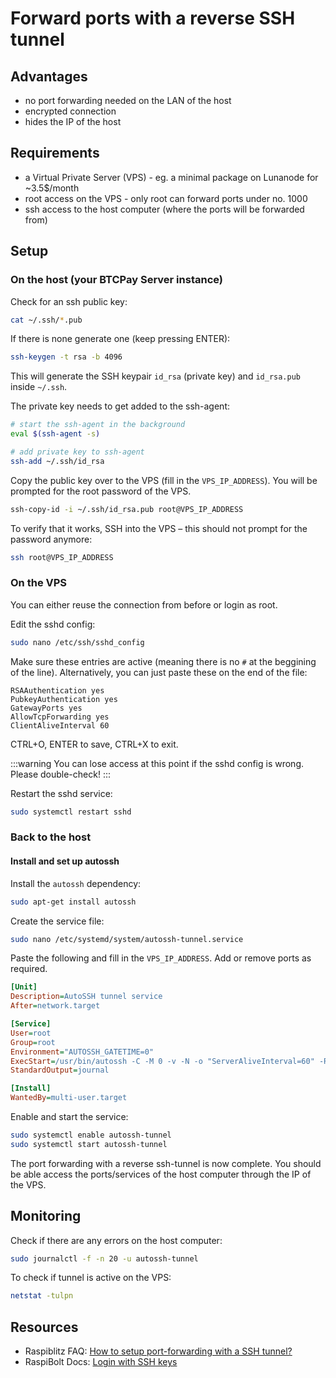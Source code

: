 # Forward ports with a reverse SSH tunnel

## Advantages

* no port forwarding needed on the LAN of the host
* encrypted connection
* hides the IP of the host

## Requirements

* a Virtual Private Server (VPS) - eg. a minimal package on Lunanode for ~3.5$/month
* root access on the VPS - only root can forward ports under no. 1000
* ssh access to the host computer (where the ports will be forwarded from)

## Setup

### On the host (your BTCPay Server instance)

Check for an ssh public key:

```bash
cat ~/.ssh/*.pub
```

If there is none generate one (keep pressing ENTER):

```bash
ssh-keygen -t rsa -b 4096
```

This will generate the SSH keypair `id_rsa` (private key) and `id_rsa.pub` inside `~/.ssh`.

The private key needs to get added to the ssh-agent:

```bash
# start the ssh-agent in the background
eval $(ssh-agent -s)

# add private key to ssh-agent
ssh-add ~/.ssh/id_rsa
```

Copy the public key over to the VPS (fill in the `VPS_IP_ADDRESS`).
You will be prompted for the root password of the VPS.

```bash
ssh-copy-id -i ~/.ssh/id_rsa.pub root@VPS_IP_ADDRESS
```

To verify that it works, SSH into the VPS – this should not prompt for the password anymore:

```bash
ssh root@VPS_IP_ADDRESS
```

### On the VPS

You can either reuse the connection from before or login as root.

Edit the sshd config:

```bash
sudo nano /etc/ssh/sshd_config
```

Make sure these entries are active (meaning there is no `#` at the beggining of the line).
Alternatively, you can just paste these on the end of the file:

```
RSAAuthentication yes
PubkeyAuthentication yes
GatewayPorts yes
AllowTcpForwarding yes
ClientAliveInterval 60
```

CTRL+O, ENTER to save, CTRL+X to exit.

:::warning
You can lose access at this point if the sshd config is wrong. Please double-check!
:::

Restart the sshd service:

```bash
sudo systemctl restart sshd
```

### Back to the host

#### Install and set up autossh

Install the `autossh` dependency:

```bash
sudo apt-get install autossh
```

Create the service file:

```bash
sudo nano /etc/systemd/system/autossh-tunnel.service
```

Paste the following and fill in the `VPS_IP_ADDRESS`.
Add or remove ports as required.

```ini
[Unit]
Description=AutoSSH tunnel service
After=network.target

[Service]
User=root
Group=root
Environment="AUTOSSH_GATETIME=0"
ExecStart=/usr/bin/autossh -C -M 0 -v -N -o "ServerAliveInterval=60" -R 9735:localhost:9735 -R 443:localhost:443 -R 80:localhost:80 root@VPS_IP_ADDRESS
StandardOutput=journal

[Install]
WantedBy=multi-user.target
```

Enable and start the service:

```bash
sudo systemctl enable autossh-tunnel
sudo systemctl start autossh-tunnel
```

The port forwarding with a reverse ssh-tunnel is now complete.
You should be able access the ports/services of the host computer through the IP of the VPS.

## Monitoring

Check if there are any errors on the host computer:

```bash
sudo journalctl -f -n 20 -u autossh-tunnel
```

To check if tunnel is active on the VPS:

```bash
netstat -tulpn
```

## Resources

* Raspiblitz FAQ: [How to setup port-forwarding with a SSH tunnel?](https://github.com/rootzoll/raspiblitz/blob/master/FAQ.md#how-to-setup-port-forwarding-with-a-ssh-tunnel)
* RaspiBolt Docs: [Login with SSH keys](https://raspibolt.org/guide/raspberry-pi/security.html#login-with-ssh-keys)
